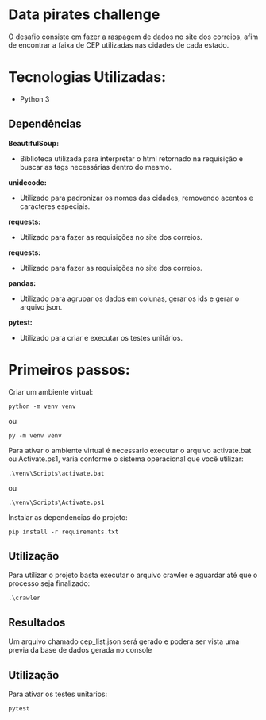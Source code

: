 # Data pirates challenge
O desafio consiste em fazer a raspagem de dados no site dos correios, afim de encontrar a faixa de CEP utilizadas nas cidades de cada estado.

# Tecnologias Utilizadas:
- Python 3

## Dependências
**BeautifulSoup:**
- Biblioteca utilizada para interpretar o html retornado na requisição e buscar as tags necessárias dentro do mesmo.

**unidecode:**
- Utilizado para padronizar os nomes das cidades, removendo acentos e caracteres especiais.

**requests:**
- Utilizado para fazer as requisições no site dos correios.

**requests:**
- Utilizado para fazer as requisições no site dos correios.

**pandas:**
- Utilizado para agrupar os dados em colunas, gerar os ids e gerar o arquivo json.

**pytest:**
- Utilizado para criar e executar os testes unitários.

# Primeiros passos:
Criar um ambiente virtual:
```
python -m venv venv
```
ou
```
py -m venv venv
```

Para ativar o ambiente virtual é necessario executar o arquivo activate.bat ou Activate.ps1, varia conforme o sistema operacional que você utilizar:
```
.\venv\Scripts\activate.bat
```
ou
```
.\venv\Scripts\Activate.ps1
```
Instalar as dependencias do projeto:
```
pip install -r requirements.txt
```

## Utilização

Para utilizar o projeto basta executar o arquivo crawler e aguardar até que o processo seja finalizado:
```
.\crawler
```

## Resultados

Um arquivo chamado cep_list.json será gerado e podera ser vista uma previa da base de dados gerada no console

## Utilização

Para ativar os testes unitarios:
```
pytest
```
